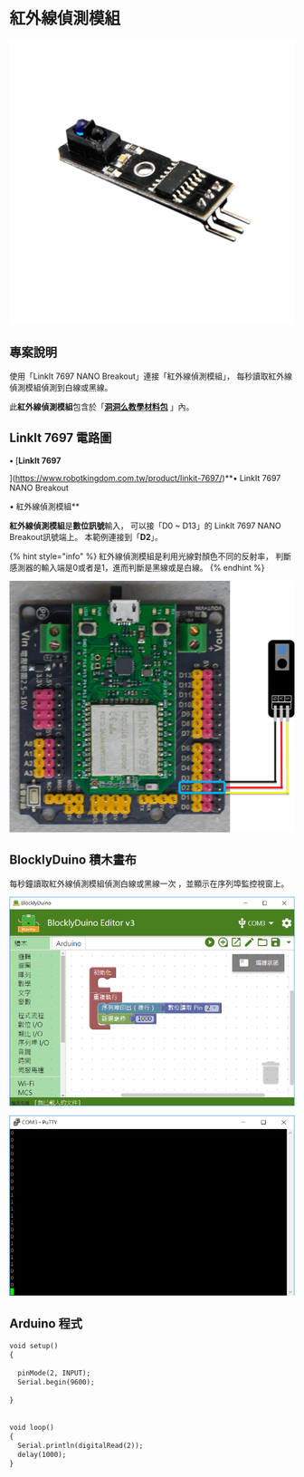 # 紅外線偵測模組

![](../.gitbook/assets/linkit7697_irsesnor_00.png)

## 專案說明

使用「LinkIt 7697 NANO Breakout」連接「紅外線偵測模組」， 每秒讀取紅外線偵測模組偵測到白線或黑線。
  
此**紅外線偵測模組**包含於「[**洞洞么教學材料包**](https://www.robotkingdom.com.tw/product/rk-education-kit-001/) 」內。

## LinkIt 7697 電路圖

**•**	[**LinkIt 7697**
  
](https://www.robotkingdom.com.tw/product/linkit-7697/)**•	LinkIt 7697 NANO Breakout
  
•	紅外線偵測模組**

**紅外線偵測模組**是**數位訊號**輸入， 可以接「D0 ~ D13」的 LinkIt 7697 NANO Breakout訊號端上。 本範例連接到「**D2**」。

{% hint style="info" %}
紅外線偵測模組是利用光線對顏色不同的反射率， 判斷感測器的輸入端是0或者是1，進而判斷是黑線或是白線。
{% endhint %}

![](../.gitbook/assets/linkit7697_irsesnor_01.png)

## BlocklyDuino 積木畫布

每秒鐘讀取紅外線偵測模組偵測白線或黑線一次 ，並顯示在序列埠監控視窗上。

![](../.gitbook/assets/linkit7697_irsesnor_02.png)

![](../.gitbook/assets/linkit7697_irsesnor_03.png)

## Arduino 程式

```text
void setup()
{

  pinMode(2, INPUT);
  Serial.begin(9600);

}


void loop()
{
  Serial.println(digitalRead(2));
  delay(1000);
}

```

